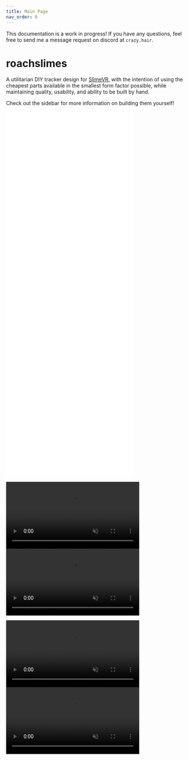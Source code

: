 ```yaml
---
title: Main Page
nav_order: 0
---
```


This documentation is a work in progress! If you have any questions, feel free to send me a message request on discord at `crazy.hair`.

# roachslimes

A utilitarian DIY tracker design for [SlimeVR](https://docs.slimevr.dev/), with the intention of using the cheapest parts available in the smallest form factor possible, while maintaining quality, usability, and ability to be built by hand.

Check out the sidebar for more information on building them yourself!


<iframe src="rendering/mobo_viewer.html" style="border:0px #ffffff none;" name="mobo_viewer" scrolling="no" frameborder="1" marginheight="0px" marginwidth="0px" height="500px" width="350px" allowfullscreen></iframe>
<iframe src="rendering/dabo_viewer.html" style="border:0px #ffffff none;" name="dabo_viewer" scrolling="no" frameborder="1" marginheight="0px" marginwidth="0px" height="500px" width="350px" allowfullscreen></iframe>

<video src="videos/floatybouncy_mobo.mp4" width="365" autoplay loop muted></video> <video src="videos/floatybouncy_dabo.mp4" width="365" autoplay loop muted></video>

<video src="videos/floatybouncy_mobo_case.mp4" width="365" autoplay loop muted></video> <video src="videos/floatybouncy_dabo_case.mp4" width="365" autoplay loop muted></video>
